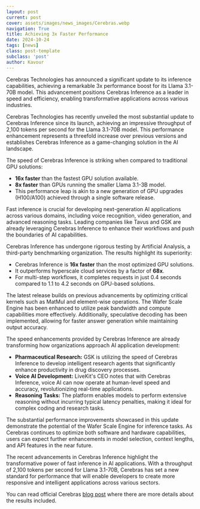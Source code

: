 ```yaml
---
layout: post
current: post
cover: assets/images/news_images/Cerebras.webp
navigation: True
title: Achieving 3x Faster Performance
date: 2024-10-24
tags: [news]
class: post-template
subclass: 'post'
author: Kavour
---
```


<p>Cerebras Technologies has announced a significant update to its inference capabilities, achieving a remarkable 3x performance boost for its Llama 3.1-70B model. This advancement positions Cerebras Inference as a leader in speed and efficiency, enabling transformative applications across various industries.</p>

<p>Cerebras Technologies has recently unveiled the most substantial update to Cerebras Inference since its launch, achieving an impressive throughput of 2,100 tokens per second for the Llama 3.1-70B model. This performance enhancement represents a threefold increase over previous versions and establishes Cerebras Inference as a game-changing solution in the AI landscape.</p>

<p>The speed of Cerebras Inference is striking when compared to traditional GPU solutions:</p>
<ul>
    <li><strong>16x faster</strong> than the fastest GPU solution available.</li>
    <li><strong>8x faster</strong> than GPUs running the smaller Llama 3.1-3B model.</li>
    <li>This performance leap is akin to a new generation of GPU upgrades (H100/A100) achieved through a single software release.</li>
</ul>

<p>Fast inference is crucial for developing next-generation AI applications across various domains, including voice recognition, video generation, and advanced reasoning tasks. Leading companies like Tavus and GSK are already leveraging Cerebras Inference to enhance their workflows and push the boundaries of AI capabilities.</p>

<p>Cerebras Inference has undergone rigorous testing by Artificial Analysis, a third-party benchmarking organization. The results highlight its superiority:</p>
<ul>
    <li>Cerebras Inference is <strong>16x faster</strong> than the most optimized GPU solutions.</li>
    <li>It outperforms hyperscale cloud services by a factor of <strong>68x</strong>.</li>
    <li>For multi-step workflows, it completes requests in just 0.4 seconds compared to 1.1 to 4.2 seconds on GPU-based solutions.</li>
</ul>

<p>The latest release builds on previous advancements by optimizing critical kernels such as MatMul and element-wise operations. The Wafer Scale Engine has been enhanced to utilize peak bandwidth and compute capabilities more effectively. Additionally, speculative decoding has been implemented, allowing for faster answer generation while maintaining output accuracy.</p>

<p>The speed enhancements provided by Cerebras Inference are already transforming how organizations approach AI application development:</p>
<ul>
    <li><strong>Pharmaceutical Research:</strong> GSK is utilizing the speed of Cerebras Inference to develop intelligent research agents that significantly enhance productivity in drug discovery processes.</li>
    <li><strong>Voice AI Development:</strong> LiveKit's CEO notes that with Cerebras Inference, voice AI can now operate at human-level speed and accuracy, revolutionizing real-time applications.</li>
    <li><strong>Reasoning Tasks:</strong> The platform enables models to perform extensive reasoning without incurring typical latency penalties, making it ideal for complex coding and research tasks.</li>
</ul>

<p>The substantial performance improvements showcased in this update demonstrate the potential of the Wafer Scale Engine for inference tasks. As Cerebras continues to optimize both software and hardware capabilities, users can expect further enhancements in model selection, context lengths, and API features in the near future.</p>

<p>The recent advancements in Cerebras Inference highlight the transformative power of fast inference in AI applications. With a throughput of 2,100 tokens per second for Llama 3.1-70B, Cerebras has set a new standard for performance that will enable developers to create more responsive and intelligent applications across various sectors.</p>

<p> You can read official Cerebras <a href='https://cerebras.ai/blog/cerebras-inference-3x-faster'>blog post</a> where there are more details about the results included.</p>